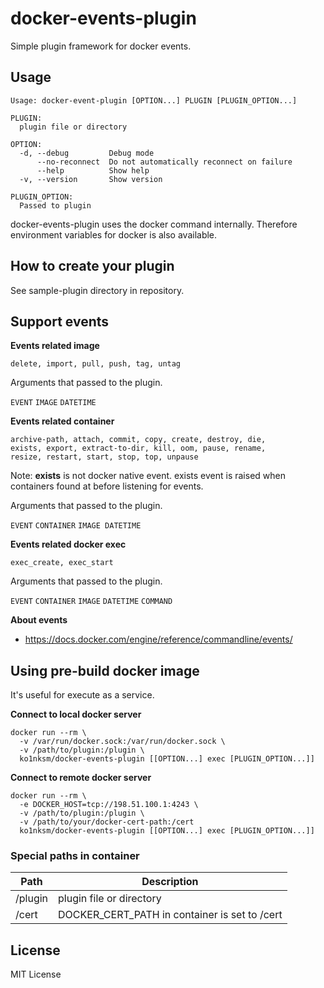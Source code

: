 # docker-events-plugin

Simple plugin framework for docker events.

## Usage

```
Usage: docker-event-plugin [OPTION...] PLUGIN [PLUGIN_OPTION...]

PLUGIN:
  plugin file or directory

OPTION:
  -d, --debug         Debug mode
      --no-reconnect  Do not automatically reconnect on failure
      --help          Show help
  -v, --version       Show version

PLUGIN_OPTION:
  Passed to plugin
```

docker-events-plugin uses the docker command internally.
Therefore environment variables for docker is also available.

## How to create your plugin

See sample-plugin directory in repository.


## Support events

**Events related image**

```
delete, import, pull, push, tag, untag
```

Arguments that passed to the plugin.

``EVENT`` ``IMAGE`` ``DATETIME``


**Events related container**

```
archive-path, attach, commit, copy, create, destroy, die,
exists, export, extract-to-dir, kill, oom, pause, rename,
resize, restart, start, stop, top, unpause
```

Note: **exists** is not docker native event.
exists event is raised when containers found at before listening for events.

Arguments that passed to the plugin.

``EVENT`` ``CONTAINER`` ``IMAGE DATETIME``

**Events related docker exec**

```
exec_create, exec_start
```

Arguments that passed to the plugin.

``EVENT`` ``CONTAINER`` ``IMAGE`` ``DATETIME`` ``COMMAND``

**About events**

* https://docs.docker.com/engine/reference/commandline/events/

## Using pre-build docker image

It's useful for execute as a service.

**Connect to local docker server**

```
docker run --rm \
  -v /var/run/docker.sock:/var/run/docker.sock \
  -v /path/to/plugin:/plugin \
  ko1nksm/docker-events-plugin [[OPTION...] exec [PLUGIN_OPTION...]]
```

**Connect to remote docker server**

```
docker run --rm \
  -e DOCKER_HOST=tcp://198.51.100.1:4243 \
  -v /path/to/plugin:/plugin \
  -v /path/to/your/docker-cert-path:/cert
  ko1nksm/docker-events-plugin [[OPTION...] exec [PLUGIN_OPTION...]]
```

### Special paths in container

| Path     | Description                                   |
| -------- | --------------------------------------------- |
| /plugin  | plugin file or directory                      |
| /cert    | DOCKER_CERT_PATH in container is set to /cert |


## License

MIT License

